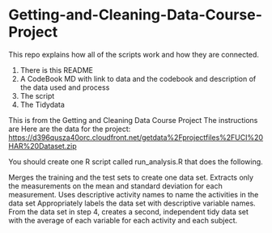 # Getting-and-Cleaning-Data-Course-Project
 This repo explains how all of the scripts work and how they are connected.
 1.  There is this README
 2.  A CodeBook MD with link to data and the codebook and description of the data used and process
 3.  The script
 4.  The Tidydata
 
 This is from the Getting and Cleaning Data Course Project
 The instructions are 
 Here are the data for the project:
https://d396qusza40orc.cloudfront.net/getdata%2Fprojectfiles%2FUCI%20HAR%20Dataset.zip

You should create one R script called run_analysis.R that does the following.

Merges the training and the test sets to create one data set.
Extracts only the measurements on the mean and standard deviation for each measurement.
Uses descriptive activity names to name the activities in the data set
Appropriately labels the data set with descriptive variable names.
From the data set in step 4, creates a second, independent tidy data set with the average of each variable for each activity and each subject.
